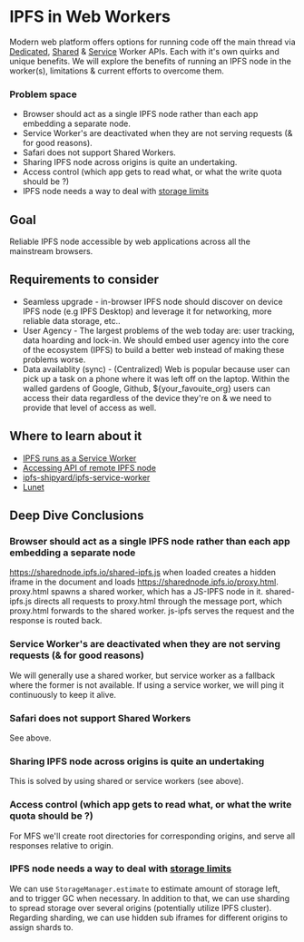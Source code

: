# IPFS in Web Workers

Modern web platform offers options for running code off the main thread via [Dedicated](https://developer.mozilla.org/en-US/docs/Web/API/Web_Workers_API), [Shared](https://developer.mozilla.org/en-US/docs/Web/API/SharedWorker) & [Service](https://developer.mozilla.org/en-US/docs/Web/API/ServiceWorker) Worker APIs. Each with it's own quirks and unique benefits. We will explore the benefits of running an IPFS node in the worker(s), limitations & current efforts to overcome them.

### Problem space

- Browser should act as a single IPFS node rather than each app embedding a separate node.
- Service Worker's are deactivated when they are not serving requests (& for good reasons).
- Safari does not support Shared Workers.
- Sharing IPFS node across origins is quite an undertaking.
- Access control (which app gets to read what, or what the write quota should be ?)
- IPFS node needs a way to deal with [storage limits](https://developer.mozilla.org/en-US/docs/Web/API/IndexedDB_API/Browser_storage_limits_and_eviction_criteria#Storage_limits)

## Goal

Reliable IPFS node accessible by web applications across all the mainstream browsers.

## Requirements to consider

- Seamless upgrade - in-browser IPFS node should discover on device IPFS node (e.g IPFS Desktop) and leverage it for networking, more reliable data storage, etc..
- User Agency - The largest problems of the web today are: user tracking, data hoarding and lock-in. We should embed user agency into the core of the ecosystem (IPFS) to build a better web instead of making these problems worse.
- Data availablity (sync) - (Centralized) Web is popular because user can pick up a task on a phone where it was left off on the laptop. Within the walled gardens of Google, Github, ${your_favouite_org} users can access their data regardless of the device they're on & we need to provide that level of access as well.


## Where to learn about it

- [IPFS runs as a Service Worker](https://github.com/ipfs/in-web-browsers/issues/55)
- [Accessing API of remote IPFS node](https://github.com/ipfs/in-web-browsers/issues/137)
- [ipfs-shipyard/ipfs-service-worker](https://github.com/ipfs-shipyard/ipfs-service-worker)
- [Lunet](https://github.com/gozala/lunet)

## Deep Dive Conclusions

### Browser should act as a single IPFS node rather than each app embedding a separate node
https://sharednode.ipfs.io/shared-ipfs.js when loaded creates a hidden iframe in the document and loads https://sharednode.ipfs.io/proxy.html. proxy.html spawns a shared worker, which has a JS-IPFS node in it. shared-ipfs.js directs all requests to proxy.html through the message port, which proxy.html forwards to the shared worker. js-ipfs serves the request and the response is routed back.

### Service Worker's are deactivated when they are not serving requests (& for good reasons)
We will generally use a shared worker, but service worker as a fallback where the former is not available. If using a service worker, we will ping it continuously to keep it alive.

### Safari does not support Shared Workers
See above.

### Sharing IPFS node across origins is quite an undertaking
This is solved by using shared or service workers (see above).

### Access control (which app gets to read what, or what the write quota should be ?)
For MFS we'll create root directories for corresponding origins, and serve all responses relative to origin.

### IPFS node needs a way to deal with [storage limits](https://developer.mozilla.org/en-US/docs/Web/API/IndexedDB_API/Browser_storage_limits_and_eviction_criteria#Storage_limits)
We can use `StorageManager.estimate` to estimate amount of storage left, and to trigger GC when necessary. In addition to that, we can use sharding to spread storage over several origins (potentially utilize IPFS cluster). Regarding sharding, we can use hidden sub iframes for different origins to assign shards to.
